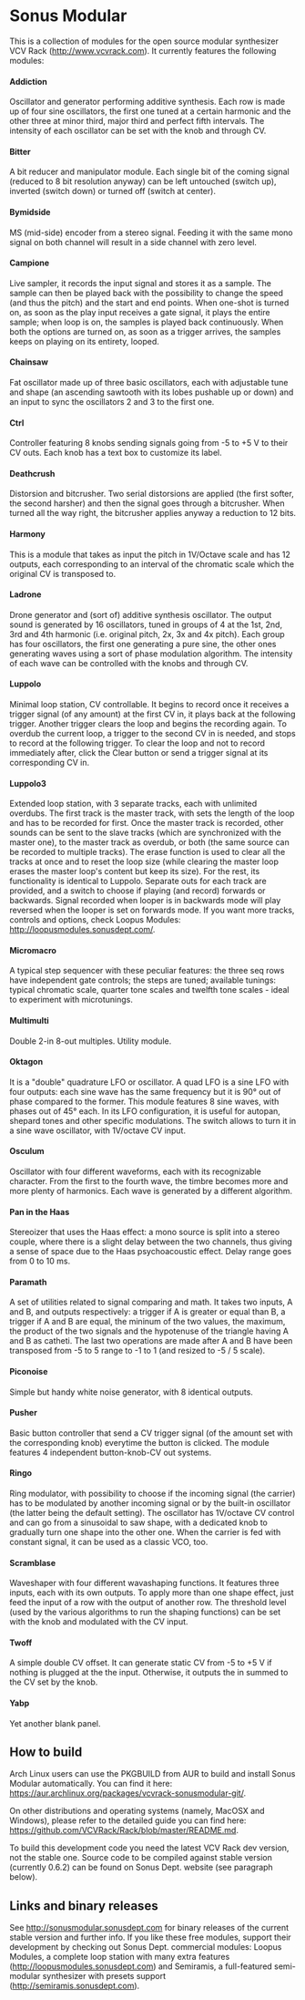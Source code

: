 # Sonus Modular

This is a collection of modules for the open source modular synthesizer VCV Rack (http://www.vcvrack.com).
It currently features the following modules:

#### Addiction
Oscillator and generator performing additive synthesis. Each row is made up of four sine oscillators, the first one tuned at a certain harmonic and the other three at minor third, major third and perfect fifth intervals. The intensity of each oscillator can be set with the knob and through CV.

#### Bitter
A bit reducer and manipulator module. Each single bit of the coming signal (reduced to 8 bit resolution anyway) can be left untouched (switch up), inverted (switch down) or turned off (switch at center).

#### Bymidside
MS (mid-side) encoder from a stereo signal. Feeding it with the same mono signal on both channel will result in a side channel with zero level.

#### Campione
Live sampler, it records the input signal and stores it as a sample. The sample can then be played back with the possibility to change the speed (and thus the pitch) and the start and end points. When one-shot is turned on, as soon as the play input receives a gate signal, it plays the entire sample; when loop is on, the samples is played back continuously. When both the options are turned on, as soon as a trigger arrives, the samples keeps on playing on its entirety, looped.

#### Chainsaw
Fat oscillator made up of three basic oscillators, each with adjustable tune and shape (an ascending sawtooth with its lobes pushable up or down) and an input to sync the oscillators 2 and 3 to the first one.

#### Ctrl
Controller featuring 8 knobs sending signals going from -5 to +5 V to their CV outs. Each knob has a text box to customize its label.

#### Deathcrush
Distorsion and bitcrusher. Two serial distorsions are applied (the first softer, the second harsher) and then the signal goes through a bitcrusher. When turned all the way right, the bitcrusher applies anyway a reduction to 12 bits.

#### Harmony
This is a module that takes as input the pitch in 1V/Octave scale and has 12 outputs, each corresponding to an interval of the chromatic scale which the original CV is transposed to.

#### Ladrone
Drone generator and (sort of) additive synthesis oscillator. The output sound is generated by 16 oscillators, tuned in groups of 4 at the 1st, 2nd, 3rd and 4th harmonic (i.e. original pitch, 2x, 3x and 4x pitch). Each group has four oscillators, the first one generating a pure sine, the other ones generating waves using a sort of phase modulation algorithm. The intensity of each wave can be controlled with the knobs and through CV.

#### Luppolo
Minimal loop station, CV controllable. It begins to record once it receives a trigger signal (of any amount) at the first CV in, it plays back at the following trigger. Another trigger clears the loop and begins the recording again. To overdub the current loop, a trigger to the second CV in is needed, and stops to record at the following trigger. To clear the loop and not to record immediately after, click the Clear button or send a trigger signal at its corresponding CV in.

#### Luppolo3
Extended loop station, with 3 separate tracks, each with unlimited overdubs. The first track is the master track, with sets the length of the loop and has to be recorded for first. Once the master track is recorded, other sounds can be sent to the slave tracks (which are synchronized with the master one), to the master track as overdub, or both (the same source can be recorded to multiple tracks). The erase function is used to clear all the tracks at once and to reset the loop size (while clearing the master loop erases the master loop's content but keep its size). For the rest, its functionality is identical to Luppolo.
Separate outs for each track are provided, and a switch to choose if playing (and record) forwards or backwards. Signal recorded when looper is in backwards mode will play reversed when the looper is set on forwards mode. If you want more tracks, controls and options, check Loopus Modules: http://loopusmodules.sonusdept.com/.

#### Micromacro
A typical step sequencer with these peculiar features: the three seq rows have independent gate controls; the steps are tuned; available tunings: typical chromatic scale, quarter tone scales and twelfth tone scales - ideal to experiment with microtunings.

#### Multimulti
Double 2-in 8-out multiples. Utility module.

#### Oktagon
It is a "double" quadrature LFO or oscillator. A quad LFO is a sine LFO with four outputs: each sine wave has the same frequency but it is 90° out of phase compared to the former. This module features 8 sine waves, with phases out of 45° each. In its LFO configuration, it is useful for autopan, shepard tones and other specific modulations.
The switch allows to turn it in a sine wave oscillator, with 1V/octave CV input.

#### Osculum
Oscillator with four different waveforms, each with its recognizable character. From the first to the fourth wave, the timbre becomes more and more plenty of harmonics. Each wave is generated by a different algorithm.

#### Pan in the Haas
Stereoizer that uses the Haas effect: a mono source is split into a stereo couple, where there is a slight delay between the two channels, thus giving a sense of space due to the Haas psychoacoustic effect. Delay range goes from 0 to 10 ms.

#### Paramath
A set of utilities related to signal comparing and math. It takes two inputs, A and B, and outputs respectively: a trigger if A is greater or equal than B, a trigger if A and B are equal, the mininum of the two values, the maximum, the product of the two signals and the hypotenuse of the triangle having A and B as catheti. The last two operations are made after A and B have been transposed from -5 to 5 range to -1 to 1 (and resized to -5 / 5 scale).

#### Piconoise
Simple but handy white noise generator, with 8 identical outputs.

#### Pusher
Basic button controller that send a CV trigger signal (of the amount set with the corresponding knob) everytime the button is clicked. The module features 4 independent button-knob-CV out systems.

#### Ringo
Ring modulator, with possibility to choose if the incoming signal (the carrier) has to be modulated by another incoming signal or by the built-in oscillator (the latter being the default setting). The oscillator has 1V/octave CV control and can go from a sinusoidal to saw shape, with a dedicated knob to gradually turn one shape into the other one. When the carrier is fed with constant signal, it can be used as a classic VCO, too.

#### Scramblase
Waveshaper with four different wavashaping functions. It features three inputs, each with its own outputs. To apply more than one shape effect, just feed the input of a row with the output of another row. The threshold level (used by the various algorithms to run the shaping functions) can be set with the knob and modulated with the CV input.

#### Twoff
A simple double CV offset. It can generate static CV from -5 to +5 V if nothing is plugged at the the input. Otherwise, it outputs the in summed to the CV set by the knob.

#### Yabp
Yet another blank panel.

## How to build

Arch Linux users can use the PKGBUILD from AUR to build and install Sonus Modular automatically. You can find it here: https://aur.archlinux.org/packages/vcvrack-sonusmodular-git/.

On other distributions and operating systems (namely, MacOSX and Windows), please refer to the detailed guide you can find here: https://github.com/VCVRack/Rack/blob/master/README.md.

To build this development code you need the latest VCV Rack dev version, not the stable one. Source code to be compiled against stable version (currently 0.6.2) can be found on Sonus Dept. website (see paragraph below).

## Links and binary releases

See http://sonusmodular.sonusdept.com for binary releases of the current stable version and further info.
If you like these free modules, support their development by checking out Sonus Dept. commercial modules: Loopus Modules, a complete loop station with many extra features (http://loopusmodules.sonusdept.com) and Semiramis, a full-featured semi-modular synthesizer with presets support (http://semiramis.sonusdept.com).
